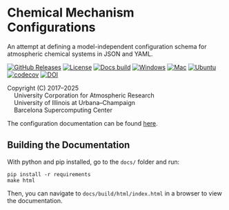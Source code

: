 # Chemical Mechanism Configurations

An attempt at defining a model-independent configuration schema for atmospheric chemical systems in JSON and YAML.

[![GitHub Releases](https://img.shields.io/github/release/ncar/MechanismConfiguration.svg)](https://github.com/ncar/MechanismConfiguration/releases)
[![License](https://img.shields.io/github/license/ncar/MechanismConfiguration.svg)](https://github.com/ncar/MechanismConfiguration/blob/master/LICENSE)
[![Docs build](https://github.com/ncar/MechanismConfiguration/actions/workflows/gh-pages.yml/badge.svg)](https://github.com/ncar/MechanismConfiguration/actions/workflows/gh-pages.yml)
[![Windows](https://github.com/ncar/MechanismConfiguration/actions/workflows/windows.yml/badge.svg)](https://github.com/ncar/MechanismConfiguration/actions/workflows/windows.yml)
[![Mac](https://github.com/ncar/MechanismConfiguration/actions/workflows/mac.yml/badge.svg)](https://github.com/ncar/MechanismConfiguration/actions/workflows/mac.yml)
[![Ubuntu](https://github.com/ncar/MechanismConfiguration/actions/workflows/ubuntu.yml/badge.svg)](https://github.com/ncar/MechanismConfiguration/actions/workflows/ubuntu.yml)
[![codecov](https://codecov.io/gh/NCAR/MechanismConfiguration/branch/main/graph/badge.svg)](https://codecov.io/gh/NCAR/MechanismConfiguration)
[![DOI](https://zenodo.org/badge/668458983.svg)](https://doi.org/10.5281/zenodo.15116380)

Copyright (C) 2017–2025  
&nbsp;&nbsp;&nbsp;&nbsp;University Corporation for Atmospheric Research  
&nbsp;&nbsp;&nbsp;&nbsp;University of Illinois at Urbana–Champaign  
&nbsp;&nbsp;&nbsp;&nbsp;Barcelona Supercomputing Center

The configuration documentation can be found [here](https://ncar.github.io/MechanismConfiguration/).

## Building the Documentation

With python and pip installed, go to the `docs/` folder and run:
```
pip install -r requirements
make html
```

Then, you can navigate to `docs/build/html/index.html` in a browser to view the documentation.